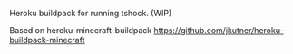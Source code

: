 Heroku buildpack for running tshock. (WIP)

Based on heroku-minecraft-buildpack
https://github.com/jkutner/heroku-buildpack-minecraft
